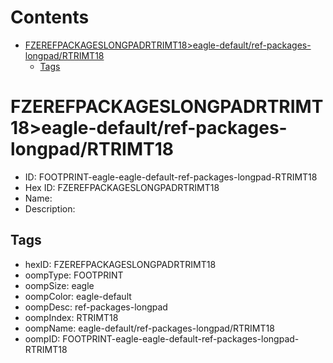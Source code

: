 



Contents
========

* [FZEREFPACKAGESLONGPADRTRIMT18>eagle-default/ref-packages-longpad/RTRIMT18](#fzerefpackageslongpadrtrimt18eagle-defaultref-packages-longpadrtrimt18)
	* [Tags](#tags)

# FZEREFPACKAGESLONGPADRTRIMT18>eagle-default/ref-packages-longpad/RTRIMT18

- ID: FOOTPRINT-eagle-eagle-default-ref-packages-longpad-RTRIMT18
- Hex ID: FZEREFPACKAGESLONGPADRTRIMT18
- Name: 
- Description: 

## Tags

- hexID: FZEREFPACKAGESLONGPADRTRIMT18
- oompType: FOOTPRINT
- oompSize: eagle
- oompColor: eagle-default
- oompDesc: ref-packages-longpad
- oompIndex: RTRIMT18
- oompName: eagle-default/ref-packages-longpad/RTRIMT18
- oompID: FOOTPRINT-eagle-eagle-default-ref-packages-longpad-RTRIMT18
